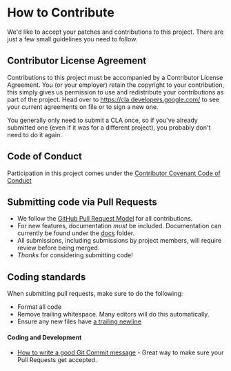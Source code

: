 # How to Contribute

We'd like to accept your patches and contributions to this project. There are
just a few small guidelines you need to follow.

## Contributor License Agreement

Contributions to this project must be accompanied by a Contributor License
Agreement. You (or your employer) retain the copyright to your contribution,
this simply gives us permission to use and redistribute your contributions as
part of the project. Head over to <https://cla.developers.google.com/> to see
your current agreements on file or to sign a new one.

You generally only need to submit a CLA once, so if you've already submitted one
(even if it was for a different project), you probably don't need to do it
again.

## Code of Conduct

Participation in this project comes under the [Contributor Covenant Code of Conduct](code-of-conduct.md)

## Submitting code via Pull Requests

- We follow the [GitHub Pull Request Model](https://help.github.com/articles/about-pull-requests/) for
  all contributions.
- For new features, documentation *must* be included. Documentation can currently be found under 
  the [docs](./docs) folder.
- All submissions, including submissions by project members, will require review before being merged.
- *Thanks* for considering submitting code!

## Coding standards

When submitting pull requests, make sure to do the following:

- Format all code 
- Remove trailing whitespace. Many editors will do this automatically.
- Ensure any new files have [a trailing newline](https://stackoverflow.com/questions/5813311/no-newline-at-end-of-file)

#### Coding and Development

- [How to write a good Git Commit message](https://chris.beams.io/posts/git-commit/) -
  Great way to make sure your Pull Requests get accepted.
